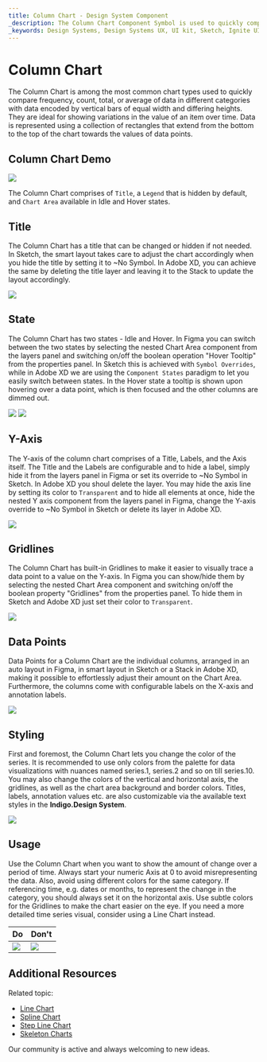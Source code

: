 ```yaml
---
title: Column Chart - Design System Component
_description: The Column Chart Component Symbol is used to quickly compare frequency, count, total, or average of data in different categories with data encoded by vertical bars with equal width and differing lengths.
_keywords: Design Systems, Design Systems UX, UI kit, Sketch, Ignite UI for Angular, Sketch to Angular, Sketch to Angular, Angular, Angular Design System, Export code from Sketch, Design Kits for Angular, Sketch HTML, Sketch to HTML, Sketch UI kits, Figma, Figma to Angular, Export code from Figma, Figma HTML, Figma to HTML, Figma UI kits
---
```


# Column Chart

 The Column Chart is among the most common chart types used to quickly compare frequency, count, total, or average of data in different categories with data encoded by vertical bars of equal width and differing heights. They are ideal for showing variations in the value of an item over time. Data is represented using a collection of rectangles that extend from the bottom to the top of the chart towards the values of data points.

## Column Chart Demo

<img class="responsive-img" src="../images/column_chart_demo.png" srcset="../images/column_chart_demo@2x.png 2x" />

The Column Chart comprises of `Title`, a `Legend` that is hidden by default, and `Chart Area` available in Idle and Hover states.

## Title

The Column Chart has a title that can be changed or hidden if not needed. In Sketch, the smart layout takes care to adjust the chart accordingly when you hide the title by setting it to ~No Symbol. In Adobe XD, you can achieve the same by deleting the title layer and leaving it to the Stack to update the layout accordingly.

<img class="responsive-img" src="../images/column_chart_title.png" srcset="../images/column_chart_title@2x.png 2x" />

## State

The Column Chart has two states - Idle and Hover. In Figma you can switch between the two states by selecting the nested Chart Area component from the layers panel and switching on/off the boolean operation "Hover Tooltip" from the properties panel. In Sketch this is achieved with `Symbol Overrides`, while in Adobe XD we are using the `Component States` paradigm to let you easily switch between states. In the Hover state a tooltip is shown upon hovering over a data point, which is then focused and the other columns are dimmed out.

<img class="responsive-img" src="../images/column_chart_tooltip-off.png" srcset="../images/column_chart_tooltip-off@2x .png 2x" />
<img class="responsive-img" src="../images/column_chart_tooltip-on.png" srcset="../images/column_chart_tooltip-on@2x.png 2x" />

## Y-Axis

The Y-axis of the column chart comprises of a Title, Labels, and the Axis itself. The Title and the Labels are configurable and to hide a label, simply hide it from the layers panel in Figma or set its override to ~No Symbol in Sketch. In Adobe XD you shoul delete the layer. You may hide the axis line by setting its color to `Transparent` and to hide all elements at once, hide the nested Y axis component from the layers panel in Figma, change the Y-axis override to ~No Symbol in Sketch or delete its layer in Adobe XD.

<img class="responsive-img" src="../images/column_chart_yaxis.png" srcset="../images/column_chart_yaxis@2x.png 2x" />

## Gridlines

The Column Chart has built-in Gridlines to make it easier to visually trace a data point to a value on the Y-axis. In Figma you can show/hide them by selecting the nested Chart Area component and switching on/off the boolean property "Gridlines" from the properties panel. To hide them in Sketch and Adobe XD just set their color to `Transparent`.

<img class="responsive-img" src="../images/column_chart_gridlines.png" srcset="../images/column_chart_gridlines@2x.png 2x" />

## Data Points

Data Points for a Column Chart are the individual columns, arranged in an auto layout in Figma, in smart layout in Sketch or a Stack in Adobe XD, making it possible to effortlessly adjust their amount on the Chart Area. Furthermore, the columns come with configurable labels on the X-axis and annotation labels.

<img class="responsive-img" src="../images/column_chart_columns.png" srcset="../images/column_chart_columns@2x.png 2x" />


## Styling

First and foremost, the Column Chart lets you change the color of the series. It is recommended to use only colors from the palette for data visualizations with nuances named series.1, series.2 and so on till series.10. You may also change the colors of the vertical and horizontal axis, the gridlines, as well as the chart area background and border colors. Titles, labels, annotation values etc. are also customizable via the available text styles in the **Indigo.Design System**.

<img class="responsive-img" src="../images/column_chart_styling.png" srcset="../images/column_chart_styling@2x.png 2x" />

## Usage

Use the Column Chart when you want to show the amount of change over a period of time. Always start your numeric Axis at 0 to avoid misrepresenting the data. Also, avoid using different colors for the same category. If referencing time, e.g. dates or months, to represent the change in the category, you should always set it on the horizontal axis. Use subtle colors for the Gridlines to make the chart easier on the eye. If you need a more detailed time series visual, consider using a Line Chart instead.

| Do                                                                                             | Don't                                                                                              |
| ---------------------------------------------------------------------------------------------- | -------------------------------------------------------------------------------------------------- |
| <img class="responsive-img" src="../images/column_chart_do1.png" srcset="../images/column_chart_do1@2x.png 2x" /> | <img class="responsive-img" src="../images/column_chart_dont1.png" srcset="../images/column_chart_dont1@2x.png 2x" /> |

## Additional Resources

Related topic:

- [Line Chart](line-chart.md)
- [Spline Chart](spline-chart.md)
- [Step Line Chart](step-line-chart.md)
- [Skeleton Charts](skeleton-charts.md)
  <div class="divider--half"></div>

Our community is active and always welcoming to new ideas.
